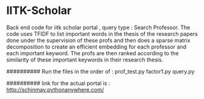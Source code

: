 # IITK-Scholar
Back end code for iitk scholar portal , query type : Search Professor.
The code uses TFIDF to list important words in the thesis of the research papers done under the supervision of these profs and then does a sparse matrix decomposition to create an efficient embedding for each professor and each important keyword.
The profs are then ranked according to the similarity of these important keywords in their research thesis.

##########
Run the files in the order of :
  prof_test.py
  factor1.py
  query.py


##########
link for the  actual portal is  : http://schinmay.pythonanywhere.com/
